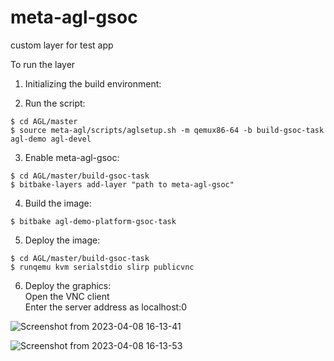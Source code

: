 # meta-agl-gsoc
custom layer for test app


To run the layer

1. Initializing the build environment:

2. Run the script: 
```shell
$ cd AGL/master
$ source meta-agl/scripts/aglsetup.sh -m qemux86-64 -b build-gsoc-task agl-demo agl-devel 
```


3. Enable meta-agl-gsoc: 
```shell
$ cd AGL/master/build-gsoc-task 
$ bitbake-layers add-layer "path to meta-agl-gsoc" 
```


4. Build the image: 
```shell
$ bitbake agl-demo-platform-gsoc-task 
```


5. Deploy the image: 
```shell
$ cd AGL/master/build-gsoc-task 
$ runqemu kvm serialstdio slirp publicvnc 
```


6. Deploy the graphics: \
  Open the VNC client \
  Enter the server address as localhost:0 
  
![Screenshot from 2023-04-08 16-13-41](https://user-images.githubusercontent.com/96018337/230718782-8a0bb398-3bd3-4de7-9030-46d27022ff9e.png)

![Screenshot from 2023-04-08 16-13-53](https://user-images.githubusercontent.com/96018337/230718786-3ab52a76-8e20-47e9-9004-4a78c803de7e.png)
